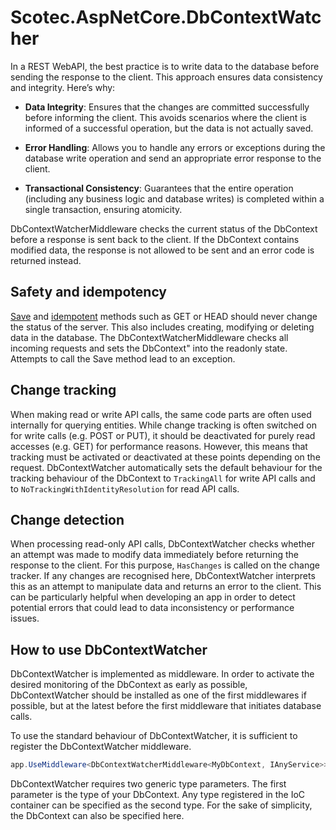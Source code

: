 # Scotec.AspNetCore.DbContextWatcher

In a REST WebAPI, the best practice is to write data to the database before sending the response to the client. This approach ensures data consistency and integrity. Here’s why:

- <b>Data Integrity</b>: Ensures that the changes are committed successfully before informing the client. This avoids scenarios where the client is informed of a successful operation, but the data is not actually saved.

- <b>Error Handling</b>: Allows you to handle any errors or exceptions during the database write operation and send an appropriate error response to the client.

- <b>Transactional Consistency</b>: Guarantees that the entire operation (including any business logic and database writes) is completed within a single transaction, ensuring atomicity.


DbContextWatcherMiddleware checks the current status of the DbContext before a response is sent back to the client. If the DbContext contains modified data, the response is not allowed to be sent and an error code is returned instead.


## Safety and idempotency
<a href="http://en.wikipedia.org/wiki/Hypertext_Transfer_Protocol#Safe_methods">Save</a> and <a href="http://en.wikipedia.org/wiki/Idempotence">idempotent</a> methods such as GET or HEAD should never change the status of the server. This also includes creating, modifying or deleting data in the database. The DbContextWatcherMiddleware checks all incoming requests and sets the DbContext" into the readonly state. Attempts to call the Save method lead to an exception.



## Change tracking
When making read or write API calls, the same code parts are often used internally for querying entities. While change tracking is often switched on for write calls (e.g. POST or PUT), it should be deactivated for purely read accesses (e.g. GET) for performance reasons.
However, this means that tracking must be activated or deactivated at these points depending on the request.
DbContextWatcher automatically sets the default behaviour for the tracking behaviour of the DbContext to ```TrackingAll``` for write API calls and to ```NoTrackingWithIdentityResolution``` for read API calls.


## Change detection
When processing read-only API calls, DbContextWatcher checks whether an attempt was made to modify data immediately before returning the response to the client. For this purpose, ```HasChanges``` is called on the change tracker. If any changes are recognised here, DbContextWatcher interprets this as an attempt to manipulate data and returns an error to the client. This can be particularly helpful when developing an app in order to detect potential errors that could lead to data inconsistency or performance issues.

## How to use DbContextWatcher
DbContextWatcher is implemented as middleware. In order to activate the desired monitoring of the DbContext as early as possible, DbContextWatcher should be installed as one of the first middlewares if possible, but at the latest before the first middleware that initiates database calls.

To use the standard behaviour of DbContextWatcher, it is sufficient to register the DbContextWatcher middleware.

``` csharp
app.UseMiddleware<DbContextWatcherMiddleware<MyDbContext, IAnyService>>();
```
DbContextWatcher requires two generic type parameters. The first parameter is the type of your DbContext. Any type registered in the IoC container can be specified as the second type. For the sake of simplicity, the DbContext can also be specified here.
